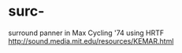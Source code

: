surc-
=====

surround panner in Max Cycling '74 using HRTF http://sound.media.mit.edu/resources/KEMAR.html
